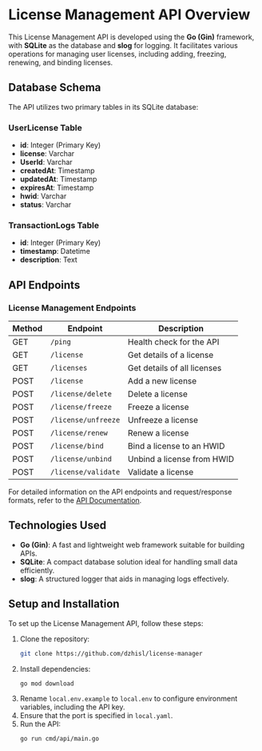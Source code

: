 # License Management API Overview

This License Management API is developed using the **Go (Gin)** framework, with **SQLite** as the database and **slog** for logging. It facilitates various operations for managing user licenses, including adding, freezing, renewing, and binding licenses.

## Database Schema

The API utilizes two primary tables in its SQLite database:

### UserLicense Table
- **id**: Integer (Primary Key)
- **license**: Varchar
- **UserId**: Varchar
- **createdAt**: Timestamp
- **updatedAt**: Timestamp
- **expiresAt**: Timestamp
- **hwid**: Varchar
- **status**: Varchar

### TransactionLogs Table
- **id**: Integer (Primary Key)
- **timestamp**: Datetime
- **description**: Text

## API Endpoints

### License Management Endpoints

| Method | Endpoint               | Description                     |
|--------|-----------------------|---------------------------------|
| GET    | `/ping`               | Health check for the API       |
| GET    | `/license`            | Get details of a license       |
| GET    | `/licenses`           | Get details of all licenses    |
| POST   | `/license`            | Add a new license              |
| POST   | `/license/delete`     | Delete a license               |
| POST   | `/license/freeze`     | Freeze a license               |
| POST   | `/license/unfreeze`   | Unfreeze a license             |
| POST   | `/license/renew`      | Renew a license                |
| POST   | `/license/bind`       | Bind a license to an HWID      |
| POST   | `/license/unbind`     | Unbind a license from HWID     |
| POST   | `/license/validate`   | Validate a license             |

For detailed information on the API endpoints and request/response formats, refer to the [API Documentation](https://comet-foundation-d6a.notion.site/API-Docs-117387c97789803db40cc889c53a62fb).

## Technologies Used
- **Go (Gin)**: A fast and lightweight web framework suitable for building APIs.
- **SQLite**: A compact database solution ideal for handling small data efficiently.
- **slog**: A structured logger that aids in managing logs effectively.

## Setup and Installation

To set up the License Management API, follow these steps:

1. Clone the repository:
    ```bash
    git clone https://github.com/dzhisl/license-manager
    ```
2. Install dependencies:
    ```bash
    go mod download
    ```
3. Rename `local.env.example` to `local.env` to configure environment variables, including the API key.
4. Ensure that the port is specified in `local.yaml`.
5. Run the API:
    ```bash
    go run cmd/api/main.go
    ```
